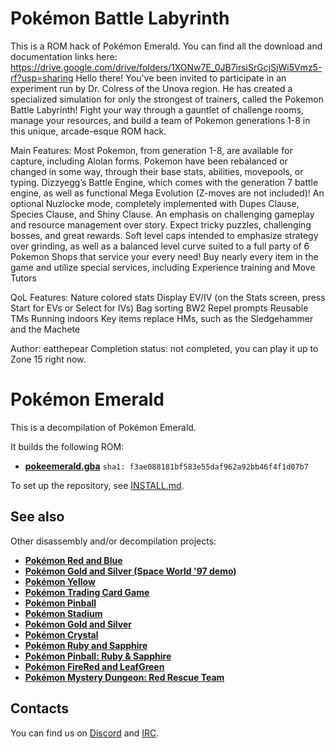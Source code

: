 # Pokémon Battle Labyrinth
This is a ROM hack of Pokémon Emerald. You can find all the download and documentation links here: https://drive.google.com/drive/folders/1XONw7E_0JB7irsiSrGcjSjWi5Vmz5-rf?usp=sharing
Hello there! 
You've been invited to participate in an experiment run by Dr. Colress of the Unova region. He has created a specialized simulation for only the strongest of trainers, called the Pokemon Battle Labyrinth! Fight your way through a gauntlet of challenge rooms, manage your resources, and build a team of Pokemon generations 1-8 in this unique, arcade-esque ROM hack.

Main Features:
Most Pokemon, from generation 1-8, are available for capture, including Alolan forms. Pokemon have been rebalanced or changed in some way, through their base stats, abilities, movepools, or typing.
Dizzyegg’s Battle Engine, which comes with the generation 7 battle engine, as well as functional Mega Evolution (Z-moves are not included)!
An optional Nuzlocke mode, completely implemented with Dupes Clause, Species Clause, and Shiny Clause.
An emphasis on challenging gameplay and resource management over story. Expect tricky puzzles, challenging bosses, and great rewards.
Soft level caps intended to emphasize strategy over grinding, as well as a balanced level curve suited to a full party of 6 Pokemon
Shops that service your every need! Buy nearly every item in the game and utilize special services, including Experience training and Move Tutors

QoL Features:
Nature colored stats
Display EV/IV (on the Stats screen, press Start for EVs or Select for IVs)
Bag sorting
BW2 Repel prompts
Reusable TMs
Running indoors
Key items replace HMs, such as the Sledgehammer and the Machete

Author: eatthepear
Completion status: not completed, you can play it up to Zone 15 right now.

# Pokémon Emerald

This is a decompilation of Pokémon Emerald.

It builds the following ROM:

* [**pokeemerald.gba**](https://datomatic.no-intro.org/index.php?page=show_record&s=23&n=1961) `sha1: f3ae088181bf583e55daf962a92bb46f4f1d07b7`

To set up the repository, see [INSTALL.md](INSTALL.md).


## See also

Other disassembly and/or decompilation projects:
* [**Pokémon Red and Blue**](https://github.com/pret/pokered)
* [**Pokémon Gold and Silver (Space World '97 demo)**](https://github.com/pret/pokegold-spaceworld)
* [**Pokémon Yellow**](https://github.com/pret/pokeyellow)
* [**Pokémon Trading Card Game**](https://github.com/pret/poketcg)
* [**Pokémon Pinball**](https://github.com/pret/pokepinball)
* [**Pokémon Stadium**](https://github.com/pret/pokestadium)
* [**Pokémon Gold and Silver**](https://github.com/pret/pokegold)
* [**Pokémon Crystal**](https://github.com/pret/pokecrystal)
* [**Pokémon Ruby and Sapphire**](https://github.com/pret/pokeruby)
* [**Pokémon Pinball: Ruby & Sapphire**](https://github.com/pret/pokepinballrs)
* [**Pokémon FireRed and LeafGreen**](https://github.com/pret/pokefirered)
* [**Pokémon Mystery Dungeon: Red Rescue Team**](https://github.com/pret/pmd-red)


## Contacts

You can find us on [Discord](https://discord.gg/d5dubZ3) and [IRC](https://kiwiirc.com/client/irc.freenode.net/?#pret).
